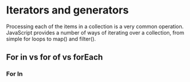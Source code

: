 # Iterators and generators

Processing each of the items in a collection is a very common operation. JavaScript provides a number of ways of iterating over a collection, from simple for loops to map() and filter().

## For in vs for of vs forEach

### For In